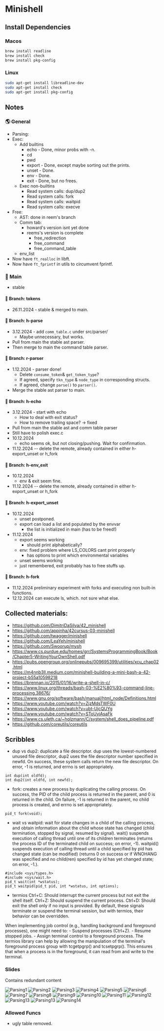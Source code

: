 # Minishell

## Install Dependencies
### Macos
```bash
brew install readline
brew install check
brew install pkg-config
```

### Linux
```bash
sudo apt-get install libreadline-dev
sudo apt-get install check
sudo apt-get install pkg-config
```

## Notes

### 🌎 General
- Parsing:
- Exec:
	- Add builtins
		- echo - Done, minor probs with -n.
		- cd
		- pwd
		- export - Done, except maybe sorting out the prints. 
		- unset - Done.
		- env - Done.
		- exit - Done, but no frees.
	- Exec non-builtins
		- Read system calls: dup/dup2
		- Read system calls: fork
		- Read system calls: waitpid
		- Read system calls: execve
- Free:
	- AST: done in reem's branch
	- Comm tab: 
		- howard's version isnt yet done
		- reems's version is complete
			- free_redirection
			- free_command
			- free_command_table
	- env_list
- Now have `ft_realloc` in libft.
- Now have `ft_fprintf` in utils to circumvent fprintf.

### 🌴 Main
- stable

#### 🌿 Branch: tokens
- 26.11.2024 - stable & merged to main.

#### 🌿 Branch: h-parse
- 3.12.2024 - add `comm_table.c` under src/parser/
	- Maybe unnecessary, but works.
- Pull from main the stable ast parser.
- Then merge to main the command table parser.

#### 🌿 Branch: r-parser
- 1.12.2024 - parser done!
	- Delete `consume_token`& `get_token_type`? 
	- If agreed, specify `tkn_type` & `node_type` in corresponding structs.
	- If agreed, change `parse()` to `parser()`.
- Merge the stable ast parser to main.

#### 🌿 Branch: h-echo
- 3.12.2024 - start with echo
	- How to deal with exit status?
	- How to remove trailing space? -> fixed
- Pull from main the stable ast and comm table parser
- Still have to polish exec.c
- 10.12.2024
	- echo seems ok, but not closing/pushing. Wait for confirmation.
- 11.12.2024 -- delete the remote, already contained in either h-export_unset or h_fork

#### 🌿 Branch: h-env_exit
- 10.12.2024
	- env & exit seem fine.
- 11.12.2024 -- delete the remote, already contained in either h-export_unset or h_fork

#### 🌿 Branch: h-export_unset
- 10.12.2024
	- unset postponed.
	- export can load a list and populated by the envvar
		- the list is initialized in main (has to be freed!)
- 11.12.2024
	- export seems working
		- should print alphabetically?
	- env: fixed problem where LS_COLORS cant print properly
		- has options to print which environmental variables
	- unset seems working
	- just remembered, exit probably has to free stuffs up.

#### 🌿 Branch: h-fork
- 11.12.2024 preliminary experiment with forks and executing non built-in functions.
- 12.12.2024 can execute ls, which. not sure what else.

## Collected materials:
- https://github.com/DimitriDaSilva/42_minishell
- https://github.com/appinha/42cursus-03-minishell
- https://github.com/twagger/minishell
- https://github.com/LeaYeh/minishell
- https://github.com/Swoorup/mysh
- https://www.cs.purdue.edu/homes/grr/SystemsProgrammingBook/Book/Chapter5-WritingYourOwnShell.pdf
- https://pubs.opengroup.org/onlinepubs/009695399/utilities/xcu_chap02.html
- https://m4nnb3ll.medium.com/minishell-building-a-mini-bash-a-42-project-b55a10598218
- https://brennan.io/2015/01/16/write-a-shell-in-c/
- https://www.linux.org/threads/bash-03-%E2%80%93-command-line-processing.38676/
- https://www.gnu.org/software/bash/manual/html_node/Definitions.html
- https://www.youtube.com/watch?v=ZjzMdsTWF0U
- https://www.youtube.com/watch?v=ubt-UjcQUYg
- https://www.youtube.com/watch?v=SToUyjAsaFk
- https://www.cs.uleth.ca/~holzmann/C/system/shell_does_pipeline.pdf
- https://github.com/coreutils/coreutils

## Scribbles
- dup vs dup2: duplicate a file descriptor. dup uses the lowest-numbered unused file descriptor, dup2 uses the file descriptor number specified in newfd.
On  success, these system calls return the new file descriptor.  On error, -1 is returned, and
       errno is set appropriately.
```
int dup(int oldfd);
int dup2(int oldfd, int newfd);
```

- fork: creates a new process by duplicating the calling process. On success, the PID of the child process is returned in the parent, and 0 is returned in the child. On failure, -1 is returned in the parent, no child process is created, and errno is set appropriately.
```
pid_t fork(void);
```
- wait vs waitpid:  wait for state changes in a child of the calling process, and obtain information about the child whose state has changed (child termination, stopped by signal, resumed by signal). wait() suspends execution of calling thread until one of its children terminates (returns the process ID of the terminated child on success; on error, -1). waitpid() suspends execution of calling thread until a child specified by pid has changed state (can be modified) (returns 0 on success or if WNOHANG was specified and no child(ren) specified by id has yet changed state; on error, -1.).
```
#include <sys/types.h>
#include <sys/wait.h>
pid_t wait(int *wstatus);
pid_t waitpid(pid_t pid, int *wstatus, int options);
```

- termios
Ctrl+C: Should interrupt the current process but not exit the shell itself.
Ctrl+Z: Should suspend the current process.
Ctrl+D: Should exit the shell only if no input is provided.
By default, these signals terminate or suspend the terminal session, but with termios, their behavior can be overridden.

When implementing job control (e.g., handling background and foreground processes), one might need to:
	- Suspend processes (Ctrl+Z).
	- Resume stopped jobs.
	- Assign terminal control to a foreground process.
The termios library can help by allowing the manipulation of the terminal's foreground process group with tcgetpgrp() and tcsetpgrp(). This ensures that when a process is in the foreground, it can read from and write to the terminal.

### Slides
Contains redundant content

![Parsing1](./slides/Ms_slide0.svg "Parsing")
![Parsing2](./slides/Ms_slide1.svg "Lexer")
![Parsing3](./slides/Ms_slide2.svg "Parser")
![Parsing4](./slides/Ms_slide3.svg "Parser Ex1")
![Parsing5](./slides/Ms_slide4.svg "Parser Ex2")
![Parsing6](./slides/Ms_slide5.svg "Nodes")
![Parsing7](./slides/Ms_slide6.svg "ASTree & Command Table plan")
![Parsing8](./slides/Ms_slide7.svg "Lex Syn Sem Analysis")
![Parsing9](./slides/Ms_slide8.svg "parse_expression1")
![Parsing10](./slides/Ms_slide9.svg "parse_expression2")
![Parsing11](./slides/Ms_slide10.svg "parse_expression3")
![Parsing12](./slides/Ms_slide11.svg "parse_expression4")
![Parsing13](./slides/Ms_slide12.svg "Shortened funcs")
![Parsing13](./slides/Ms_slide13.svg "Parsing workflow")
![Parsing14](./slides/Ms_slide14.svg "AST -> Command Table flow")

### Allowed Funcs
- ugly table removed.